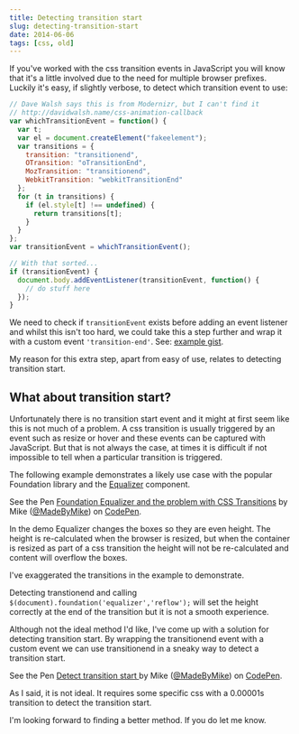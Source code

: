 ```yaml
---
title: Detecting transition start
slug: detecting-transition-start
date: 2014-06-06
tags: [css, old]
---
```


If you've worked with the css transition events in JavaScript you will know that it's a little involved due to the need for multiple browser prefixes. Luckily it's easy, if slightly verbose, to detect which transition event to use:

```javascript
// Dave Walsh says this is from Modernizr, but I can't find it
// http://davidwalsh.name/css-animation-callback
var whichTransitionEvent = function() {
  var t;
  var el = document.createElement("fakeelement");
  var transitions = {
    transition: "transitionend",
    OTransition: "oTransitionEnd",
    MozTransition: "transitionend",
    WebkitTransition: "webkitTransitionEnd"
  };
  for (t in transitions) {
    if (el.style[t] !== undefined) {
      return transitions[t];
    }
  }
};
var transitionEvent = whichTransitionEvent();

// With that sorted...
if (transitionEvent) {
  document.body.addEventListener(transitionEvent, function() {
    // do stuff here
  });
}
```

We need to check if `transitionEvent` exists before adding an event listener and whilst this isn't too hard, we could take this a step further and wrap it with a custom event `'transition-end'`. See: [example gist](https://gist.github.com/MadeByMike/0563ca51e08a790e553b).

My reason for this extra step, apart from easy of use, relates to detecting transition start.

## What about transition start?

Unfortunately there is no transition start event and it might at first seem like this is not much of a problem. A css transition is usually triggered by an event such as resize or hover and these events can be captured with JavaScript. But that is not always the case, at times it is difficult if not impossible to tell when a particular transition is triggered.

The following example demonstrates a likely use case with the popular Foundation library and the [Equalizer](http://foundation.zurb.com/docs/components/equalizer.html) component.

<p data-height="650" data-theme-id="6646" data-slug-hash="ImxHA" data-default-tab="result" class='codepen'>See the Pen <a href='http://codepen.io/MadeByMike/pen/ImxHA/'>Foundation Equalizer and the problem with CSS Transitions</a> by Mike (<a href='http://codepen.io/MadeByMike'>@MadeByMike</a>) on <a href='http://codepen.io'>CodePen</a>.</p>
<script async src="//codepen.io/assets/embed/ei.js"></script>

In the demo Equalizer changes the boxes so they are even height. The height is re-calculated when the browser is resized, but when the container is resized as part of a css transition the height will not be re-calculated and content will overflow the boxes.

I've exaggerated the transitions in the example to demonstrate.

Detecting transtionend and calling `$(document).foundation('equalizer','reflow');` will set the height correctly at the end of the transition but it is not a smooth experience.

Although not the ideal method I'd like, I've come up with a solution for detecting transition start. By wrapping the transitionend event with a custom event we can use transitionend in a sneaky way to detect a transition start.

<p data-height="500" data-theme-id="6646" data-slug-hash="sBjzn" data-default-tab="result" class='codepen'>See the Pen <a href='http://codepen.io/MadeByMike/pen/sBjzn/'>Detect transition start </a> by Mike (<a href='http://codepen.io/MadeByMike'>@MadeByMike</a>) on <a href='http://codepen.io'>CodePen</a>.</p>
<script async src="//codepen.io/assets/embed/ei.js"></script>

As I said, it is not ideal. It requires some specific css with a 0.00001s transition to detect the transition start.

I'm looking forward to finding a better method. If you do let me know.
